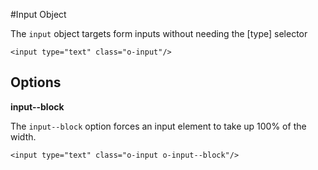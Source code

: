 #Input Object

The `input` object targets form inputs without needing the [type] selector 

	<input type="text" class="o-input"/>

## Options

**input--block**

The `input--block` option forces an input element to take up 100% of the width.

	<input type="text" class="o-input o-input--block"/>
	
